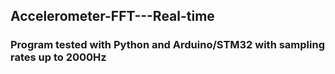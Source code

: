 ## Accelerometer-FFT---Real-time

### Program tested with Python and Arduino/STM32 with sampling rates up to 2000Hz

<!---[![IMAGE ALT TEXT HERE](https://img.youtube.com/vi/YOUTUBE_VIDEO_ID_HERE/0.jpg)](https://www.youtube.com/watch?v=YOUTUBE_VIDEO_ID_HERE)--->
